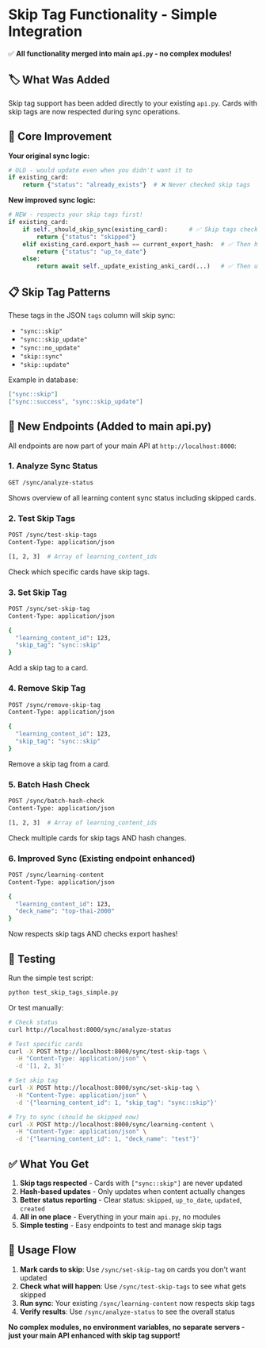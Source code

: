# Skip Tag Functionality - Simple Integration

✅ **All functionality merged into main `api.py` - no complex modules!**

## 🏷️ What Was Added

Skip tag support has been added directly to your existing `api.py`. Cards with skip tags are now respected during sync operations.

## 🔧 Core Improvement

**Your original sync logic:**
```python
# OLD - would update even when you didn't want it to
if existing_card:
    return {"status": "already_exists"}  # ❌ Never checked skip tags
```

**New improved sync logic:**
```python  
# NEW - respects your skip tags first!
if existing_card:
    if self._should_skip_sync(existing_card):      # ✅ Skip tags checked FIRST
        return {"status": "skipped"}
    elif existing_card.export_hash == current_export_hash:  # ✅ Then hash
        return {"status": "up_to_date"}
    else:
        return await self._update_existing_anki_card(...)   # ✅ Then update
```

## 📋 Skip Tag Patterns

These tags in the JSON `tags` column will skip sync:
- `"sync::skip"`
- `"sync::skip_update"`  
- `"sync::no_update"`
- `"skip::sync"`
- `"skip::update"`

Example in database:
```json
["sync::skip"]
["sync::success", "sync::skip_update"]
```

## 🚀 New Endpoints (Added to main api.py)

All endpoints are now part of your main API at `http://localhost:8000`:

### 1. Analyze Sync Status
```bash
GET /sync/analyze-status
```
Shows overview of all learning content sync status including skipped cards.

### 2. Test Skip Tags
```bash
POST /sync/test-skip-tags
Content-Type: application/json

[1, 2, 3]  # Array of learning_content_ids
```
Check which specific cards have skip tags.

### 3. Set Skip Tag
```bash
POST /sync/set-skip-tag
Content-Type: application/json

{
  "learning_content_id": 123,
  "skip_tag": "sync::skip"
}
```
Add a skip tag to a card.

### 4. Remove Skip Tag
```bash
POST /sync/remove-skip-tag
Content-Type: application/json

{
  "learning_content_id": 123,
  "skip_tag": "sync::skip"
}
```
Remove a skip tag from a card.

### 5. Batch Hash Check
```bash
POST /sync/batch-hash-check
Content-Type: application/json

[1, 2, 3]  # Array of learning_content_ids
```
Check multiple cards for skip tags AND hash changes.

### 6. Improved Sync (Existing endpoint enhanced)
```bash
POST /sync/learning-content
Content-Type: application/json

{
  "learning_content_id": 123,
  "deck_name": "top-thai-2000"
}
```
Now respects skip tags AND checks export hashes!

## 🧪 Testing

Run the simple test script:
```bash
python test_skip_tags_simple.py
```

Or test manually:
```bash
# Check status
curl http://localhost:8000/sync/analyze-status

# Test specific cards
curl -X POST http://localhost:8000/sync/test-skip-tags \
  -H "Content-Type: application/json" \
  -d '[1, 2, 3]'

# Set skip tag
curl -X POST http://localhost:8000/sync/set-skip-tag \
  -H "Content-Type: application/json" \
  -d '{"learning_content_id": 1, "skip_tag": "sync::skip"}'

# Try to sync (should be skipped now)
curl -X POST http://localhost:8000/sync/learning-content \
  -H "Content-Type: application/json" \
  -d '{"learning_content_id": 1, "deck_name": "test"}'
```

## ✅ What You Get

1. **Skip tags respected** - Cards with `["sync::skip"]` are never updated
2. **Hash-based updates** - Only updates when content actually changes  
3. **Better status reporting** - Clear status: `skipped`, `up_to_date`, `updated`, `created`
4. **All in one place** - Everything in your main `api.py`, no modules
5. **Simple testing** - Easy endpoints to test and manage skip tags

## 🎯 Usage Flow

1. **Mark cards to skip**: Use `/sync/set-skip-tag` on cards you don't want updated
2. **Check what will happen**: Use `/sync/test-skip-tags` to see what gets skipped
3. **Run sync**: Your existing `/sync/learning-content` now respects skip tags
4. **Verify results**: Use `/sync/analyze-status` to see the overall status

**No complex modules, no environment variables, no separate servers - just your main API enhanced with skip tag support!** 
